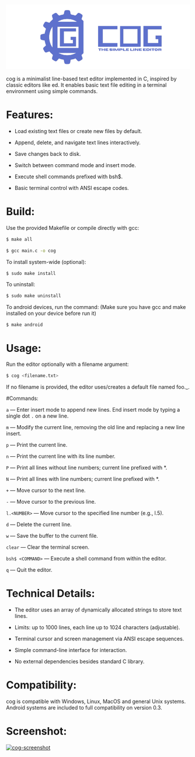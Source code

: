 <div align="center">
    <img src="img/COG-BANNER.png" alt="cog preview" width="550"/>
</div>
    
cog is a minimalist line-based text editor implemented in C, inspired by classic editors like ed. It enables basic text file editing in a terminal environment using simple commands.


# Features:

- Load existing text files or create new files by default.

- Append, delete, and navigate text lines interactively.

- Save changes back to disk.

- Switch between command mode and insert mode.

- Execute shell commands prefixed with bsh$.

- Basic terminal control with ANSI escape codes.


# Build:

Use the provided Makefile or compile directly with gcc:

```bash
$ make all
```

```bash
$ gcc main.c -o cog
```

To install system-wide (optional):

```bash
$ sudo make install
```

To uninstall:

```bash
$ sudo make uninstall
```

To android devices, run the command:
(Make sure you have gcc and make installed on your device before run it)

```basg
$ make android
```


# Usage:

Run the editor optionally with a filename argument:

```bash 
$ cog <filename.txt>
```

If no filename is provided, the editor uses/creates a default file named foo._.


#Commands:

``a`` — Enter insert mode to append new lines. End insert mode by typing a single dot ``.`` on a new line.

``m`` — Modify the current line, removing the old line and replacing a new line insert.

``p`` — Print the current line.

``n`` — Print the current line with its line number.

``P`` — Print all lines without line numbers; current line prefixed with *.

``N`` — Print all lines with line numbers; current line prefixed with *.

``+`` — Move cursor to the next line.

``-`` — Move cursor to the previous line.

``l.<NUMBER>`` — Move cursor to the specified line number (e.g., l.5).

``d`` — Delete the current line.

``w`` — Save the buffer to the current file.

``clear`` — Clear the terminal screen.

``bsh$ <COMMAND>`` — Execute a shell command from within the editor.

``q`` — Quit the editor.


# Technical Details:

- The editor uses an array of dynamically allocated strings to store text lines.

- Limits: up to 1000 lines, each line up to 1024 characters (adjustable).

- Terminal cursor and screen management via ANSI escape sequences.

- Simple command-line interface for interaction.

- No external dependencies besides standard C library.


# Compatibility:

cog is compatible with Windows, Linux, MacOS and general Unix systems. Android systems are included to full compatibility on version 0.3.


# Screenshot:

<a href="https://ibb.co/xqPrgNKH"><img src="https://i.ibb.co/Jj0Sp9WQ/Shot-2025-07-09-200041.png" alt="cog-screenshot" border="0"></a>
